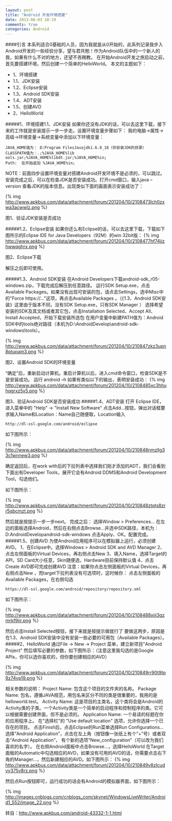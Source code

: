 ```yaml
---
layout: post
title: "Android 开发环境搭建"
date: 2013-06-03 10:19
comments: true
categories: Android
---
```


####引言
本系列适合0基础的人员，因为我就是从0开始的，此系列记录我步入Android开发的一些经验分享，望与君共勉！作为Android队伍中的一个新人的我，如果有什么不对的地方，还望不吝赐教。
在开始Android开发之旅启动之前，首先要搭建环境，然后创建一个简单的HelloWorld。
本文的主题如下：

*	1、环境搭建
*	1.1、JDK安装
*	1.2、Eclipse安装
*	1.3、Android SDK安装
*	1.4、ADT安装
*	1.5、创建AVD
*	2、HelloWorld

<!-- more -->

#####1、环境搭建1.1、JDK安装
如果你还没有JDK的话，可以去这里下载，接下来的工作就是安装提示一步一步走。设置环境变量步骤如下：
我的电脑->属性->高级->环境变量->系统变量中添加以下环境变量：
```
JAVA_HOME值为： D:Program FilesJavajdk1.6.0_18（你安装JDK的目录）
CLASSPATH值为：.;%JAVA_HOME%lib        ools.jar;%JAVA_HOME%libdt.jar;%JAVA_HOME%in;
Path:  在开始追加 %JAVA_HOME%in;
```

NOTE：前面四步设置环境变量对搭建Android开发环境不是必须的，可以跳过。
安装完成之后，可以在检查JDK是否安装成功。打开cmd窗口，输入java –version 查看JDK的版本信息。出现类似下面的画面表示安装成功了：

{% img http://www.apkbus.com/data/attachment/forum/201204/10/2108473lch0zxwa3acwwlz.png %}
 
图1、验证JDK安装是否成功

#####1.2、Eclipse安装
如果你还么有Eclipse的话，可以去这里下载，下载如下图所示的Eclipse IDE for Java Developers（92M）的win 32bit版：
{% img http://www.apkbus.com/data/attachment/forum/201204/10/2108477hf74jjzhwwqghrx.png %}

图2、Eclipse下载

解压之后即可使用。

#####1.3、Android SDK安装
在Android Developers下载android-sdk_r05-windows.zip，下载完成后解压到任意路径。
运行SDK Setup.exe，点击Available Packages。如果没有出现可安装的包，请点击Settings，选中Misc中的"Force https://..."这项，再点击Available Packages 。（《1.3、Android SDK安装》这里由于版本不同，没有SDK Setup.exe，只有SDK Manager ）
选择希望安装的SDK及其文档或者其它包，点击Installation Selected、Accept All、Install Accepted，开始下载安装所选包
在用户变量中新建PATH值为：Android SDK中的tools绝对路径（本机为D:\AndroidDevelop\android-sdk-windows\tools）。

{% img http://www.apkbus.com/data/attachment/forum/201204/10/210847zkz3upn8ptupajn3.png %}
 
图2、设置Android SDK的环境变量

“确定”后，重新启动计算机。重启计算机以后，进入cmd命令窗口，检查SDK是不是安装成功。 
运行 android –h 如果有类似以下的输出，表明安装成功：
{% img http://www.apkbus.com/data/attachment/forum/201204/10/2108485xc3hhuhqgrxz5x5.png %}

图3、验证Android SDK是否安装成功
#####1.4、ADT安装
打开 Eclipse IDE，进入菜单中的 "Help" -> "Install New Software"
点击Add...按钮，弹出对话框要求输入Name和Location：Name自己随便取，Location输入
```
http://dl-ssl.google.com/android/eclipse
```
如下图所示：  

{% img http://www.apkbus.com/data/attachment/forum/201204/10/210848nmzllg33c1wnnew3.png %}

确定返回后，在work with后的下拉列表中选择我们刚才添加的ADT，我们会看到下面出有Developer Tools，展开它会有Android DDMS和Android Development Tool，勾选他们。   

如下图所示：

{% img http://www.apkbus.com/data/attachment/forum/201204/10/210848ztqts8zrr5qbcmzt.png %}

然后就是按提示一步一步next。
完成之后：
选择Window > Preferences...
在左边的面板选择Android，然后在右侧点击Browse...并选中SDK路径，本机为： 
D:AndroidDevelopandroid-sdk-windows
点击Apply、OK。配置完成。
#####1.5、创建AVD
为使Android应用程序可以在模拟器上运行，必须创建AVD。
1、在Eclipse中。选择Windows > Android SDK and AVD Manager
2、点击左侧面板的Virtual Devices，再右侧点击New
3、填入Name，选择Target的API，SD Card大小任意，Skin随便选，Hardware目前保持默认值
4、点击Create AVD即可完成创建AVD
注意：如果你点击左侧面板的Virtual Devices，再右侧点击New ，而target下拉列表没有可选项时，这时候你：
点击左侧面板的Available Packages，在右侧勾选
```
https://dl-ssl.google.com/android/repository/repository.xml
```
如下图所示：
 
{% img http://www.apkbus.com/data/attachment/forum/201204/10/2108488xiii3gzmrkf9iir.png %}

然后点击Install Selected按钮，接下来就是按提示做就行了
要做这两步，原因是在1.3、Android SDK安装中没有安装一些必要的可用包（Available Packages）。
#####2、HelloWorld
通过File -> New -> Project 菜单，建立新项目"Android Project"
然后填写必要的参数，如下图所示：（注意这里我勾选的是Google APIs，你可以选你喜欢的，但你要创建相应的AVD）

{% img http://www.apkbus.com/data/attachment/forum/201204/10/210849rr90t9tp9z74vp19.png %}
 
相关参数的说明：
Project Name: 包含这个项目的文件夹的名称。
Package Name: 包名，遵循JAVA规范，用包名来区分不同的类是很重要的，我用的是helloworld.test。
Activity Name: 这是项目的主类名，这个类将会是Android的Activity类的子类。一个Activity类是一个简单的启动程序和控制程序的类。它可以根据需要创建界面，但不是必须的。
Application Name: 一个易读的标题在你的应用程序上。
在"选择栏"的 "Use default location" 选项，允许你选择一个已存在的项目。
点击Finish后，点击Eclipse的Run菜单选择Run Configurations…
选择“Android Application”，点击在左上角（按钮像一张纸上有个“+”号）或者双击“Android Application”， 有个新的选项“New_configuration”（可以改为我们喜欢的名字）。
在右侧Android面板中点击Browse…，选择HelloWorld
在Target面板的Automatic中勾选相应的AVD，如果没有可用的AVD的话，你需要点击右下角的Manager…，然后新建相应的AVD。如下图所示：
{% img http://www.apkbus.com/data/attachment/forum/201204/10/210849v8zlcudvv375v8rz.png %}

然后点Run按钮即可，运行成功的话会有Android的模拟器界面，如下图所示：

{% img http://images.cnblogs.com/cnblogs_com/skynet/WindowsLiveWriter/Android1_552/image_22.png %}


转自：http://www.apkbus.com/android-43332-1-1.html